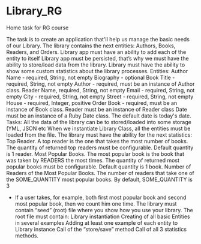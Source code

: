 # Library_RG
Home task for RG course

The task is to create an application that'll help us manage the basic needs of our Library. The library contains the next entities: Authors, Books, Readers, and Orders.
Library app must have an ability to add each of the entity to itself
Library app must be persisted, that’s why we must have the ability to store/load data from the library.
Library must have the ability to show some custom statistics about the library processes.
Entities:
Author
Name - required, String, not empty
Biography - optional
Book
Title - required,  String, not empty
Author  - required, must be an instance of Author class.
Reader
Name, required, String, not empty
Email - required, String, not empty
City - required, String, not empty
Street - required, String, not empty
House - required, Integer, positive
Order 
Book - required, must be an instance of Book class.
Reader must be an instance of Reader class
Date must be an instance of a Ruby Date class. The default date is today's date. 
Tasks:
All the data of the library can be to stored/loaded into some storage (YML, JSON etc
When we instantiate Library Class, all the entities must be loaded from the file.
The library must have the ability for the next statistics:
Top Reader. A top reader is the one that takes the most number of 
books. The quantity of returned top readers must be configurable. Default quantity is  1 reader.
Most Popular Books. The most popular book is the book that was taken by READERS the most times. The quantity of returned most popular books must be configurable. Default quantity is 1 book.
Number of Readers of the Most Popular Books. The number of readers that take one of the SOME_QUANTITY most popular books. By default, SOME_QUANTITY is 3
* If a user takes, for example, both first most popular book and second most popular book, then we count him one time.
The library must contain “seed” (root) file where you show how you use your library. The root file must contain: 
Library instantiation
Creating of all basic Entities in several examples
Adding at least one example of each entity to Library instance
Call of the “store/save” method
Call of all 3 statistics methods.

